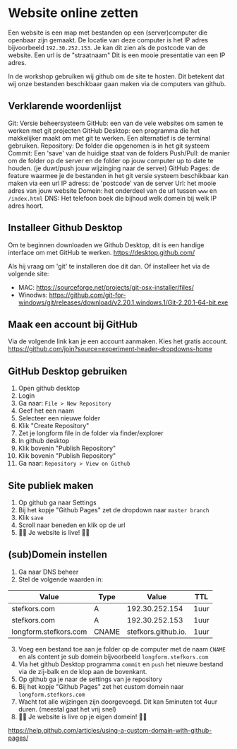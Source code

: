 # Website online zetten
Een website is een map met bestanden op een (server)computer die openbaar zijn gemaakt. De locatie van deze computer is het IP adres bijvoorbeeld `192.30.252.153`. Je kan dit zien als de postcode van de website. Een url is de "straatnaam" Dit is een mooie presentatie van een IP adres.

In de workshop gebruiken wij github om de site te hosten. Dit betekent dat wij onze bestanden beschikbaar gaan maken via de computers van github.

## Verklarende woordenlijst   
Git: Versie beheersysteem
GitHub: een van de vele websites om samen te werken met git projecten
GitHub Desktop: een programma die het makkelijker maakt om met git te werken. Een alternatief is de terminal gebruiken.
Repository: De folder die opgenomen is in het git systeem
Commit: Een 'save' van de huidige staat van de folders
Push/Pull: de manier om de folder op de server en de folder op jouw computer up to date te houden. (je duwt/push jouw wijzinging naar de server)
GitHub Pages: de feature waarmee je de bestanden in het git versie systeem beschikbaar kan maken via een url
IP adress: de 'postcode' van de server
Url: het mooie adres van jouw website
Domein: het onderdeel van de url tussen `www` en `/index.html`
DNS: Het telefoon boek die bijhoud welk domein bij welk IP adres hoort.

## Installeer Github Desktop
Om te beginnen downloaden we Github Desktop, dit is een handige interface om met GitHub te werken. https://desktop.github.com/

Als hij vraag om 'git' te installeren doe dit dan. Of installeer het via de volgende site:
- MAC: https://sourceforge.net/projects/git-osx-installer/files/
- Winodws: https://github.com/git-for-windows/git/releases/download/v2.20.1.windows.1/Git-2.20.1-64-bit.exe

## Maak een account bij GitHub
Via de volgende link kan je een account aanmaken. Kies het gratis account.
https://github.com/join?source=experiment-header-dropdowns-home

## GitHub Desktop gebruiken
1) Open github desktop
2) Login
3) Ga naar: `File > New Repository`
4) Geef het een naam
5) Selecteer een nieuwe folder
6) Klik "Create Repository"
7) Zet je longform file in de folder via finder/explorer
8) In github desktop 
9) Klik bovenin "Publish Repository"
10) Klik bovenin "Publish Repository"
11) Ga naar: `Repository > View on Github`

## Site publiek maken
1) Op github ga naar Settings
2) Bij het kopje "Github Pages" zet de dropdown naar `master branch`
3) Klik `save`
4) Scroll naar beneden en klik op de url
5) 🎉🎉 Je website is live! 🎉🎉

## (sub)Domein instellen
1) Ga naar DNS beheer
2) Stel de volgende waarden in:

| Value 					| Type	| Value					|  TTL 	| 
|---						|---	|---					|---	|
|  stefkors.com 			| A  	|  192.30.252.154 		|  1uur	| 
|  stefkors.com 			| A  	|  192.30.252.153 		|  1uur	| 
|  longform.stefkors.com 	| CNAME	|  stefkors.github.io. 	|  1uur	| 

3) Voeg een bestand toe aan je folder op de computer met de naam `CNAME` en als content je sub domein bijvoorbeeld `longform.stefkors.com`
4) Via het github Desktop programma `commit` en `push` het nieuwe bestand via de zij-balk en de klop aan de bovenkant.
5) Op github ga je naar de settings van je repository
6) Bij het kopje "Github Pages" zet het custom domein naar `longform.stefkors.com`
7) Wacht tot alle wijzingen zijn doorgevoegd. Dit kan 5minuten tot 4uur duren. (meestal gaat het vrij snel)
8) 🎉🎉 Je website is live op je eigen domein! 🎉🎉







https://help.github.com/articles/using-a-custom-domain-with-github-pages/
